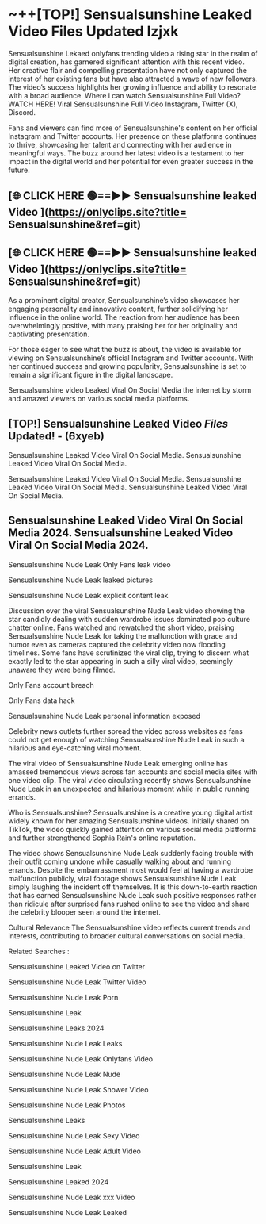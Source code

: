 # ~++[TOP!]  Sensualsunshine Leaked Video Files Updated lzjxk<br>

 Sensualsunshine Lekaed onlyfans trending video a rising star in the realm of digital creation, has garnered significant attention with this recent video. Her creative flair and compelling presentation have not only captured the interest of her existing fans but have also attracted a wave of new followers. The video’s success highlights her growing influence and ability to resonate with a broad audience.
Where i can watch  Sensualsunshine Full Video? WATCH HERE! Viral  Sensualsunshine Full Video Instagram, Twitter (X), Discord.


Fans and viewers can find more of  Sensualsunshine's content on her official Instagram and Twitter accounts. Her presence on these platforms continues to thrive, showcasing her talent and connecting with her audience in meaningful ways. The buzz around her latest video is a testament to her impact in the digital world and her potential for even greater success in the future.


## [🌐 CLICK HERE 🟢==►►  Sensualsunshine leaked Video ](https://onlyclips.site?title= Sensualsunshine&ref=git)

## [🌐 CLICK HERE 🟢==►►  Sensualsunshine leaked Video ](https://onlyclips.site?title= Sensualsunshine&ref=git)


As a prominent digital creator,  Sensualsunshine’s video showcases her engaging personality and innovative content, further solidifying her influence in the online world. The reaction from her audience has been overwhelmingly positive, with many praising her for her originality and captivating presentation.

For those eager to see what the buzz is about, the video is available for viewing on  Sensualsunshine’s official Instagram and Twitter accounts. With her continued success and growing popularity,  Sensualsunshine is set to remain a significant figure in the digital landscape.


  Sensualsunshine video Leaked Viral On Social Media the internet by storm and amazed viewers on various social media platforms.


## [TOP!]  Sensualsunshine Leaked Video *Files* Updated! - (6xyeb) 

 Sensualsunshine Leaked Video Viral On Social Media. Sensualsunshine Leaked Video Viral On Social Media.

 Sensualsunshine Leaked Video Viral On Social Media. Sensualsunshine Leaked Video Viral On Social Media. Sensualsunshine Leaked Video Viral On Social Media.


##  Sensualsunshine Leaked Video Viral On Social Media 2024. Sensualsunshine Leaked Video Viral On Social Media 2024.
 Sensualsunshine Nude Leak Only Fans leak video

 Sensualsunshine Nude Leak leaked pictures

 Sensualsunshine Nude Leak explicit content leak

Discussion over the viral  Sensualsunshine Nude Leak video showing the star candidly dealing with sudden wardrobe issues dominated pop culture chatter online. Fans watched and rewatched the short video, praising  Sensualsunshine Nude Leak for taking the malfunction with grace and humor even as cameras captured the celebrity video now flooding timelines. Some fans have scrutinized the viral clip, trying to discern what exactly led to the star appearing in such a silly viral video, seemingly unaware they were being filmed.


Only Fans account breach

Only Fans data hack

 Sensualsunshine Nude Leak personal information exposed

Celebrity news outlets further spread the video across websites as fans could not get enough of watching  Sensualsunshine Nude Leak in such a hilarious and eye-catching viral moment.


The viral video of  Sensualsunshine Nude Leak emerging online has amassed tremendous views across fan accounts and social media sites with one video clip. The viral video circulating recently shows  Sensualsunshine Nude Leak in an unexpected and hilarious moment while in public running errands.


Who is  Sensualsunshine?  Sensualsunshine is a creative young digital artist widely known for her amazing  Sensualsunshine videos. Initially shared on TikTok, the video quickly gained attention on various social media platforms and further strengthened Sophia Rain's online reputation.

The video shows  Sensualsunshine Nude Leak suddenly facing trouble with their outfit coming undone while casually walking about and running errands. Despite the embarrassment most would feel at having a wardrobe malfunction publicly, viral footage shows  Sensualsunshine Nude Leak simply laughing the incident off themselves. It is this down-to-earth reaction that has earned  Sensualsunshine Nude Leak such positive responses rather than ridicule after surprised fans rushed online to see the video and share the celebrity blooper seen around the internet.

Cultural Relevance The  Sensualsunshine video reflects current trends and interests, contributing to broader cultural conversations on social media.

Related Searches :

 Sensualsunshine Leaked Video on Twitter

 Sensualsunshine Nude Leak Twitter Video

 Sensualsunshine Nude Leak Porn

 Sensualsunshine Leak 

 Sensualsunshine Leaks 2024

 Sensualsunshine Nude Leak Leaks

 Sensualsunshine Nude Leak Onlyfans Video

 Sensualsunshine Nude Leak Nude

 Sensualsunshine Nude Leak Shower Video

 Sensualsunshine Nude Leak Photos

 Sensualsunshine Leaks

 Sensualsunshine Nude Leak Sexy Video

 Sensualsunshine Nude Leak Adult Video

 Sensualsunshine Leak

 Sensualsunshine Leaked 2024

 Sensualsunshine Nude Leak xxx Video

 Sensualsunshine Nude Leak Leaked